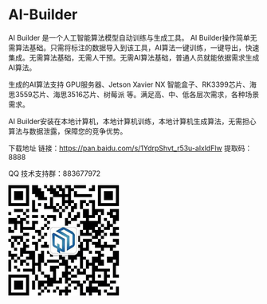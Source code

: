 # AI-Builder
AI Builder 是一个人工智能算法模型自动训练与生成工具。
AI Builder操作简单无需算法基础。只需将标注的数据导入到该工具，AI算法一键训练，一键导出，快速集成。无需算法基础，无需人干预。无需AI算法基础，普通人员就能依据需求生成AI算法。

生成的AI算法支持 GPU服务器、Jetson Xavier NX 智能盒子、RK3399芯片、海思3559芯片、海思3516芯片、树莓派 等。满足高、中、低各层次需求，各种场景需求。

AI Builder安装在本地计算机，本地计算机训练，本地计算机生成算法，无需担心算法与数据泄露，保障您的竞争优势。

下载地址
链接：https://pan.baidu.com/s/1YdrpShvt_r53u-alxldFlw 
提取码：8888 

QQ 技术支持群：883677972

![作者微信](kefu.jpg)  

